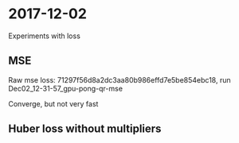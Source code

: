 # 2017-12-02

Experiments with loss

## MSE
Raw mse loss: 71297f56d8a2dc3aa80b986effd7e5be854ebc18, run Dec02_12-31-57_gpu-pong-qr-mse

Converge, but not very fast

## Huber loss without multipliers


